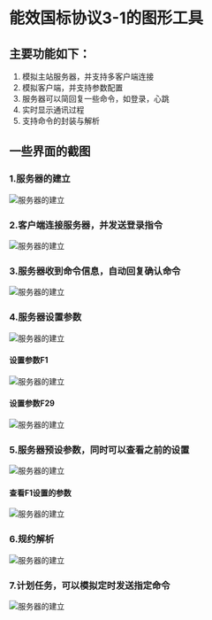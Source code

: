 # 能效国标协议3-1的图形工具
## 主要功能如下：

1. 模拟主站服务器，并支持多客户端连接
2. 模拟客户端，并支持参数配置
3. 服务器可以简回复一些命令，如登录，心跳
4. 实时显示通讯过程
5. 支持命令的封装与解析

## 一些界面的截图

### 1.服务器的建立
![服务器的建立](https://github.com/ruglcc/pics/blob/master/GbcMaster/1.png)

### 2.客户端连接服务器，并发送登录指令
![服务器的建立](https://github.com/ruglcc/pics/blob/master/GbcMaster/2.png)

### 3.服务器收到命令信息，自动回复确认命令
![服务器的建立](https://github.com/ruglcc/pics/blob/master/GbcMaster/3.png)

### 4.服务器设置参数
![服务器的建立](https://github.com/ruglcc/pics/blob/master/GbcMaster/4.png)
#### 设置参数F1
![服务器的建立](https://github.com/ruglcc/pics/blob/master/GbcMaster/5.png)

#### 设置参数F29
![服务器的建立](https://github.com/ruglcc/pics/blob/master/GbcMaster/6.png)

### 5.服务器预设参数，同时可以查看之前的设置
![服务器的建立](https://github.com/ruglcc/pics/blob/master/GbcMaster/7.png)

#### 查看F1设置的参数
![服务器的建立](https://github.com/ruglcc/pics/blob/master/GbcMaster/8.png)

### 6.规约解析
![服务器的建立](https://github.com/ruglcc/pics/blob/master/GbcMaster/10.png)


### 7.计划任务，可以模拟定时发送指定命令
![服务器的建立](https://github.com/ruglcc/pics/blob/master/GbcMaster/11.png)
